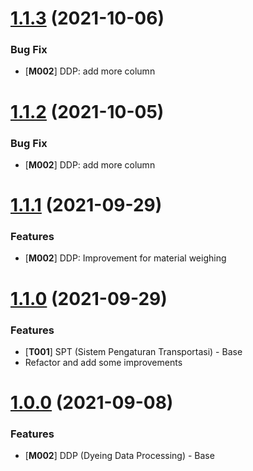 <a name="1.1.3"></a>
# [1.1.3](https://gitlab.com/atjdev/ezio-api/-/merge_requests/39) (2021-10-06)

### Bug Fix

* [**M002**] DDP: add more column

<a name="1.1.2"></a>
# [1.1.2](https://gitlab.com/atjdev/ezio-api/-/merge_requests/37) (2021-10-05)

### Bug Fix

* [**M002**] DDP: add more column

<a name="1.1.1"></a>
# [1.1.1](https://gitlab.com/atjdev/ezio-web/-/merge_requests/16) (2021-09-29)

### Features

* [**M002**] DDP: Improvement for material weighing

<a name="1.1.0"></a>
# [1.1.0](https://gitlab.com/atjdev/ezio-api/-/merge_requests/31/diffs) (2021-09-29)

### Features

* [**T001**] SPT (Sistem Pengaturan Transportasi) - Base
* Refactor and add some improvements

<a name="1.0.0"></a>
# [1.0.0](https://gitlab.com/atjdev/ezio-api/-/merge_requests/24/diffs) (2021-09-08)

### Features

* [**M002**] DDP (Dyeing Data Processing) - Base
